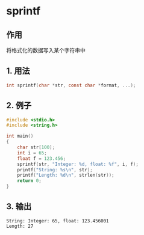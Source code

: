 # sprintf

## 作用

将格式化的数据写入某个字符串中

## 1. 用法

```c
int sprintf(char *str, const char *format, ...);
```

## 2. 例子

```c
#include <stdio.h>
#include <string.h>

int main()
{
	char str[100];
	int i = 65;
	float f = 123.456;
	sprintf(str, "Integer: %d, float: %f", i, f);
	printf("String: %s\n", str);
	printf("Length: %d\n", strlen(str));
	return 0;
}
```

## 3. 输出

```
String: Integer: 65, float: 123.456001
Length: 27
```

